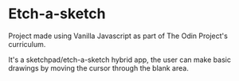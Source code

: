 # Etch-a-sketch

Project made using Vanilla Javascript as part of The Odin Project's curriculum.

It's a sketchpad/etch-a-sketch hybrid app, the user can make basic drawings by
moving the cursor through the blank area.

